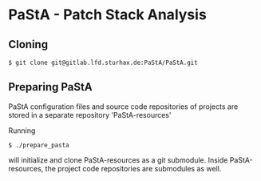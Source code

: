 PaStA - Patch Stack Analysis
============================

Cloning
-------
```
$ git clone git@gitlab.lfd.sturhax.de:PaStA/PaStA.git
```

Preparing PaStA
---------------

PaStA configuration files and source code repositories of projects are stored in a separate repository 'PaStA-resources'

Running
```
$ ./prepare_pasta
```
will initialize and clone PaStA-resources as a git submodule. Inside PaStA-resources, the project code repositories are submodules as well.

